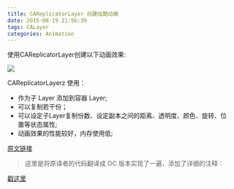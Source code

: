 ```yaml
---
title: CAReplicatorLayer 创建炫酷动画
date: 2015-08-19 21:56:39
tags: CALayer
categories: Animation
---
```



使用CAReplicatorLayer创建以下动画效果:


![](http://upload-images.jianshu.io/upload_images/332029-0c58f125ff1e1708.gif?imageMogr2/auto-orient/strip%7CimageView2/2/w/1240/q/100)


CAReplicatorLayerz 使用：

- 作为子 Layer 添加到容器 Layer;
- 可以复制若干份；
- 可以设定子Layer复制份数、设定副本之间的距离、透明度、颜色、旋转、位置等状态属性;
- 动画效果的性能较好，内存使用低;



[原文链接](http://www.jianshu.com/p/76c588893b19?utm_campaign=hugo)

> 这里是将原译者的代码翻译成 OC 版本实现了一遍，添加了详细的注释：

[戳这里](https://github.com/yehot/CAReplicatorLayerDemo)


